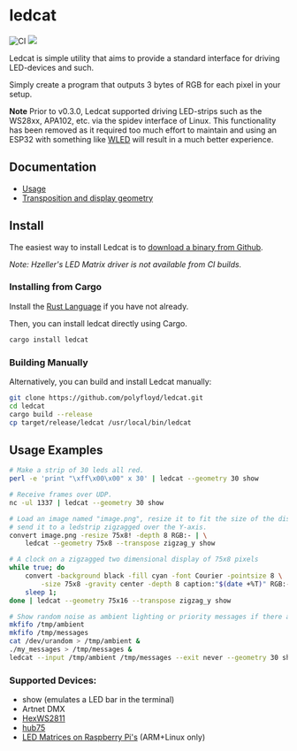 ledcat
======
![CI](https://github.com/polyfloyd/ledcat/workflows/CI/badge.svg)
[![](https://img.shields.io/crates/v/ledcat.svg)](https://crates.io/crates/ledcat)

Ledcat is simple utility that aims to provide a standard interface for driving
LED-devices and such.

Simply create a program that outputs 3 bytes of RGB for each pixel in your setup.

**Note** Prior to v0.3.0, Ledcat supported driving LED-strips such as the WS28xx, APA102, etc. via
the spidev interface of Linux. This functionality has been removed as it required too much effort to
maintain and using an ESP32 with something like [WLED](https://github.com/Aircoookie/WLED) will
result in a much better experience.

## Documentation
* [Usage](doc/usage.md)
* [Transposition and display geometry](doc/transposition.md)

## Install
The easiest way to install Ledcat is to [download a binary from
Github](https://github.com/polyfloyd/ledcat/releases).

*Note: Hzeller's LED Matrix driver is not available from CI builds.*

### Installing from Cargo
Install the [Rust Language](https://www.rust-lang.org/) if you have not already.

Then, you can install ledcat directly using Cargo.
```sh
cargo install ledcat
```

### Building Manually
Alternatively, you can build and install Ledcat manually:
```sh
git clone https://github.com/polyfloyd/ledcat.git
cd ledcat
cargo build --release
cp target/release/ledcat /usr/local/bin/ledcat
```

## Usage Examples
```sh
# Make a strip of 30 leds all red.
perl -e 'print "\xff\x00\x00" x 30' | ledcat --geometry 30 show
```
```sh
# Receive frames over UDP.
nc -ul 1337 | ledcat --geometry 30 show
```
```sh
# Load an image named "image.png", resize it to fit the size of the display and
# send it to a ledstrip zigzagged over the Y-axis.
convert image.png -resize 75x8! -depth 8 RGB:- | \
    ledcat --geometry 75x8 --transpose zigzag_y show
```
```sh
# A clock on a zigzagged two dimensional display of 75x8 pixels
while true; do
    convert -background black -fill cyan -font Courier -pointsize 8 \
        -size 75x8 -gravity center -depth 8 caption:"$(date +%T)" RGB:-
    sleep 1;
done | ledcat --geometry 75x16 --transpose zigzag_y show
```
```sh
# Show random noise as ambient lighting or priority messages if there are any.
mkfifo /tmp/ambient
mkfifo /tmp/messages
cat /dev/urandom > /tmp/ambient &
./my_messages > /tmp/messages &
ledcat --input /tmp/ambient /tmp/messages --exit never --geometry 30 show
```

### Supported Devices:
* show (emulates a LED bar in the terminal)
* Artnet DMX
* [HexWS2811](https://github.com/brainsmoke/hex2811-penta)
* [hub75](doc/hub75.md)
* [LED Matrices on Raspberry Pi's](https://github.com/hzeller/rpi-rgb-led-matrix) (ARM+Linux only)
